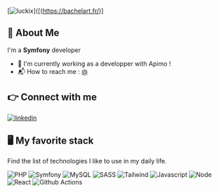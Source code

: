 [![luckix]()]([(https://bachelart.fr/)]

## 🚀 About Me
I'm a **Symfony** developer
* 🏡️ I'm currently working as a developper with Apimo !
* 📬️ How to reach me : [@](luc.bachelerie²apimo.com)

## 👉️ Connect with me

[![linkedin](https://img.shields.io/badge/linkedin-0A66C2?style=for-the-badge&logo=linkedin&logoColor=white)](www.linkedin.com/in/luc-bachelerie-developper)

## 🖥️ My favorite stack

Find the list of technologies I like to use in my daily life.

![PHP](https://img.shields.io/badge/PHP-777BB3?style=for-the-badge&logo=php&logoColor=white)
![Symfony](https://img.shields.io/badge/Symfony-000000?style=for-the-badge&logo=symfony&logoColor=white)
![MySQL](https://img.shields.io/badge/MySQL-00758f?style=for-the-badge&logo=mysql&logoColor=white)
![SASS](https://img.shields.io/badge/SASS-cd6799?style=for-the-badge&logo=sass&logoColor=white)
![Tailwind](https://img.shields.io/badge/Tailwind-38bdf8?style=for-the-badge&logo=tailwindcss&logoColor=white)
![Javascript](https://img.shields.io/badge/Javascript-f7df1e?style=for-the-badge&logo=javascript&logoColor=black)
![Node](https://img.shields.io/badge/Node-4B8BBE?style=for-the-badge&logo=python&logoColor=white)
![React](https://img.shields.io/badge/React-4B8BBE?style=for-the-badge&logo=python&logoColor=white)
![Github Actions](https://img.shields.io/badge/-Github_Actions-2088FF?style=for-the-badge&logo=github-actions&logoColor=white)
